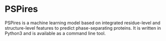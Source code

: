 # PSPires
PSPires is a machine learning model based on integrated residue-level and structure-level features to predict phase-separating proteins. It is written in Python3 and is available as a command line tool.
